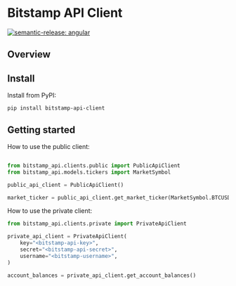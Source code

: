 # Bitstamp API Client

[![semantic-release: angular](https://img.shields.io/badge/semantic--release-python-e10079?logo=semantic-release)](https://github.com/semantic-release/semantic-release)

## Overview

## Install

Install from PyPI:

```shell
pip install bitstamp-api-client
```

## Getting started

How to use the public client:

```python

from bitstamp_api.clients.public import PublicApiClient
from bitstamp_api.models.tickers import MarketSymbol

public_api_client = PublicApiClient()

market_ticker = public_api_client.get_market_ticker(MarketSymbol.BTCUSD)
```

How to use the private client:

```python
from bitstamp_api.clients.private import PrivateApiClient

private_api_client = PrivateApiClient(
    key="<bitstamp-api-key>",
    secret="<bitstamp-api-secret>",
    username="<bitstamp-username>",
)

account_balances = private_api_client.get_account_balances()
```
